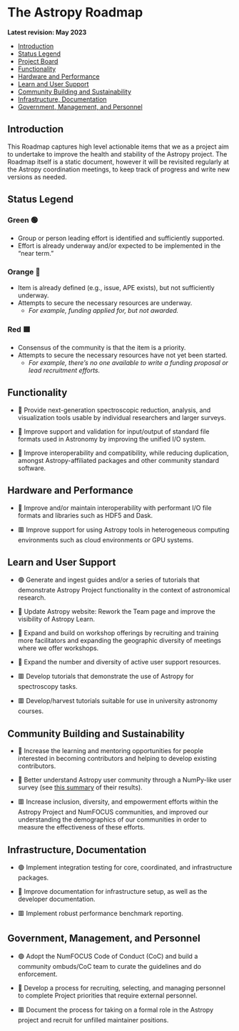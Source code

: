 # The Astropy Roadmap
**Latest revision: May 2023**

- [Introduction](#Introduction)
- [Status Legend](#Status-Legend)
- [Project Board](#Roadmap-2021-Project-Board)
- [Functionality](#Functionality)
- [Hardware and Performance](#Hardware-and-Performance)
- [Learn and User Support](#Learn-and-User-Support)
- [Community Building and Sustainability](#Community-Building-and-Sustainability)
- [Infrastructure, Documentation](#Infrastructure-Documentation)
- [Government, Management, and Personnel](#government-management-and-personnel)

## Introduction

This Roadmap captures high level actionable items that we as a project aim to undertake to improve the health and stability of the Astropy project. The Roadmap itself is a static document, however it will be revisited regularly at the Astropy coordination meetings, to keep track of progress and write new versions as needed.

## Status Legend

### Green :green_circle:
- Group or person leading effort is identified and sufficiently supported.
- Effort is already underway and/or expected to be implemented in the “near term.”

### Orange :large_orange_diamond:    
- Item is already defined (e.g., issue, APE exists), but not sufficiently underway.
- Attempts to secure the necessary resources are underway. 
  - *For example, funding applied for, but not awarded.*
  
### Red :red_square:  
- Consensus of the community is that the item is a priority.
- Attempts to secure the necessary resources have not yet been started.
  - *For example, there’s no one available to write a funding proposal or lead recruitment efforts.*


## Functionality

- :large_orange_diamond: Provide next-generation spectroscopic reduction, analysis, and visualization tools usable by individual researchers and larger surveys.

- :large_orange_diamond: Improve support and validation for input/output of standard file formats used in Astronomy by improving the unified I/O system.

- :large_orange_diamond: Improve interoperability and compatibility, while reducing duplication, amongst Astropy-affiliated packages and other community standard software.

## Hardware and Performance

- :large_orange_diamond: Improve and/or maintain interoperability with performant I/O file formats and libraries such as HDF5 and Dask.

- :red_square: Improve support for using Astropy tools in heterogeneous computing environments such as cloud environments or GPU systems.

## Learn and User Support

- :green_circle: Generate and ingest guides and/or a series of tutorials that demonstrate Astropy Project functionality in the context of astronomical research.

-  :large_orange_diamond: Update Astropy website: Rework the Team page and improve the visibility of Astropy Learn.

- :large_orange_diamond: Expand and build on workshop offerings by recruiting and training more facilitators and expanding the geographic diversity of meetings where we offer workshops. 

- :large_orange_diamond: Expand the number and diversity of active user support resources.

- :red_square: Develop tutorials that demonstrate the use of Astropy for spectroscopy tasks.

- :red_square: Develop/harvest tutorials suitable for use in university astronomy courses. 

## Community Building and Sustainability

- :large_orange_diamond: Increase the learning and mentoring opportunities for people interested in becoming contributors and helping to develop existing contributors.

- :large_orange_diamond: Better understand Astropy user community through a NumPy-like user survey (see [this summary](https://numpy.org/user-survey-2020-details/) of their results).

- :red_square: Increase inclusion, diversity, and empowerment efforts within the Astropy Project and NumFOCUS communities, and improved our understanding the demographics of our communities in order to measure the effectiveness of these efforts.

## Infrastructure, Documentation

- :green_circle: Implement integration testing for core, coordinated, and infrastructure packages.

- :large_orange_diamond: Improve documentation for infrastructure setup, as well as the developer documentation.

- :red_square: Implement robust performance benchmark reporting.

## Government, Management, and Personnel

- :green_circle: Adopt the NumFOCUS Code of Conduct (CoC) and build a community ombuds/CoC team to curate the guidelines and do enforcement.

- :large_orange_diamond: Develop a process for recruiting, selecting, and managing personnel to complete Project priorities that require external personnel.

- :red_square: Document the process for taking on a formal role in the Astropy project and recruit for unfilled maintainer positions.
